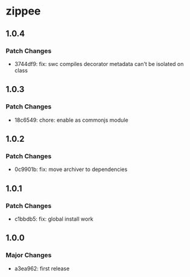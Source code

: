 # zippee

## 1.0.4

### Patch Changes

- 3744df9: fix: swc compiles decorator metadata can't be isolated on class

## 1.0.3

### Patch Changes

- 18c6549: chore: enable as commonjs module

## 1.0.2

### Patch Changes

- 0c9901b: fix: move archiver to dependencies

## 1.0.1

### Patch Changes

- c1bbdb5: fix: global install work

## 1.0.0

### Major Changes

- a3ea962: first release
